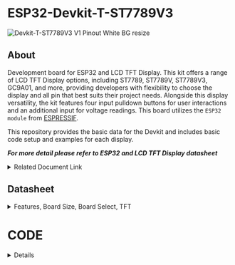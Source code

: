 # ESP32-Devkit-T-ST7789V3

![Devkit-T-ST7789V3 V1 Pinout White BG resize](https://github.com/user-attachments/assets/e2c77a3a-1b03-4acb-9fcd-7598d502f37b)


## About
Development board for ESP32 and LCD TFT Display. This kit offers a range of LCD TFT Display options, including ST7789, ST7789V, ST7789V3, GC9A01, and more, providing developers with flexibility to choose the display and all pin that best suits their project needs. Alongside this display versatility, the kit features four input pulldown buttons for user interactions and an additional input for voltage readings. This board utilizes the `ESP32 module` from [ESPRESSIF](https://www.espressif.com).

This repository provides the basic data for the Devkit and includes basic code setup and examples for each display.

***For more detail please refer to ESP32 and LCD TFT Display datasheet***
<details> 
<summary>Related Document Link</summary>

+ [ESP32 WROOM 32 Datasheet](https://www.espressif.com/sites/default/files/documentation/esp32-wroom-32_datasheet_en.pdf) PDF
+ [ESP32-DevkitC V4](https://docs.espressif.com/projects/esp-idf/en/latest/esp32/hw-reference/esp32/get-started-devkitc.html)
+ [ESP32-Series Datasheet](https://www.espressif.com/sites/default/files/documentation/esp32_datasheet_en.pdf) PDF
+ [Espressif product](https://products.espressif.com/#/product-selector?names=)

</details>



## Datasheet
<details>
  <summary> Features, Board Size, Board Select, TFT</summary>

   ### Description

Features: 
  +	ESP32-WROOM-32D or ESP32-WROOM-32U Module
  +	USB Protection Diode
  + USB Type-C
  + Max +6V Input 
  +	40 Pin
  +	LC TFT ST7789V3
  +	UART CH340K
  +	3.3V Logic Level
  +	Built In LED (GPIO2)
  
  Board Size:
  +	Width: 46.04 mm x Length: 51.26 mm (With Antenna: 57.51 mm)
  
  Compatible Board Select (for platform.io): 
  +	uPesy ESP32 Wroom DevKit
  +	Denky32 (WROOM32)
  
  LCD TFT Display Resolution:
  +	172x320 px

  ### BOARD DIMENSION

  ![Screenshot 2024-01-31 190518](https://github.com/TanderStudio/ESP32-Devkit-TFT/assets/157987904/d486ddf6-295e-46d6-9c67-f18a85f52e3e)
  

#### TFT 

Pinout for the display
| LCD TFT DISPLAY | GPIO |
| ----------- | -- |
| `MOSI`      | 23 |
| `SCK`       | 28 |
| `CS`        | 16 |
| `DC`        | 5  |
| `RST`       | 17 |
| `BackLight` | 4  |


</details>

# CODE

<details>
  
  <summary> Details </summary>

To start, this Devkit board utilizes the same ESP32 as other Devkits. Specifically, it employs either the `ESP32-WROOM-32D` or `ESP32-WROOM-32U` module drom `ESPRESSIF`, which can be identified on the module itself. Additionally, this board is compatible with other libraries, as long as they do not interfere with pins already in use on the Devkit.

If you are using `platform.io`, select the `uPesy ESP32 Wroom DevKit` or `Denky32 (WROOM32)` as the target `board`.


  ## Built in LED
  <details>
  This code snippet is for controlling the LED on the Devkit, which is connected to `GPIO 2`. You can use this LED in the same way as any standard LED.

#### Simple LED PWM

  ```
#include <Arduino.h>

//define the pin for the LED
#define BuiltInLED 2


int brightness = 0; // how bright the LED is
int fadeAmount = 5; // how many points to fade the LED by

void setup() {

    Serial.begin(9600);

    pinMode(BuiltInLED, OUTPUT); // Set the LED pin as an output

    Serial.println("Hello World");
}

void loop() {

    brightness = brightness + fadeAmount; // Change the brightness
        if (brightness <= 0 || brightness >= 255) {
            fadeAmount = -fadeAmount; // Reverse the fade direction
        }
    
    analogWrite(BuiltInLED, brightness); // Set the brightness
    delay(20); // Delay for smoother fading (adjust as needed)

}
```

#### Advanced LED PWM
    
You can also use this type of [Advanced PWM](https://randomnerdtutorials.com/esp32-pwm-arduino-ide/) to control the LED

```
// the number of the LED pin
const int ledPin = 2;  // 2 corresponds to GPIO2

// setting PWM properties
const int freq = 5000;
const int ledChannel = 0;
const int resolution = 8;
 
void setup(){
  // configure LED PWM functionalitites
  ledcSetup(ledChannel, freq, resolution);
  
  // attach the channel to the GPIO to be controlled
  ledcAttachPin(ledPin, ledChannel);
}
 
void loop(){
  // increase the LED brightness
  for(int dutyCycle = 0; dutyCycle <= 255; dutyCycle++){   
    // changing the LED brightness with PWM
    ledcWrite(ledChannel, dutyCycle);
    delay(15);
  }

  // decrease the LED brightness
  for(int dutyCycle = 255; dutyCycle >= 0; dutyCycle--){
    // changing the LED brightness with PWM
    ledcWrite(ledChannel, dutyCycle);   
    delay(15);
  }
}
```
</details>

## TFT
<details>
  
To begin, you can choose any display library compatible with the ESP32 Devkit and TFT display. I recommend using either [TFT_eSPI](https://github.com/Bodmer/TFT_eSPI?tab=readme-ov-file) by Bodmer or [LovyanGFX](https://github.com/lovyan03/LovyanGFX) by lovyan03.

The `pin` configuration for the display for this board remains the same across various displays.

to controll the `Backlight` i recommend to do it separately from the library

| LCD TFT DISPLAY | GPIO |
| ----------- | -- |
| `MOSI`      | 23 |
| `SCK`       | 28 |
| `CS`        | 16 |
| `DC`        | 5  |
| `RST`       | 17 |
| `BackLight` | 4  |

Using the TFT library you need to set up the pin first either in the user setup or on the main code.

  ### Bodmer TFT_eSPI
  <details>
  
  If u using the Bodmer Library, then add the library first into your project, after that, set the user Setup.
  
  ### User_Setup

<details>
  
  To use the TFT display, you need to set the `User_Setup.h` first.

  To access it, on the `VS-Code` you can find it on the EXPLORER bar on the side of your screen. On your Project file, inside the .pio - libdeps - TFT_eSPI - User_Setup.h
  
![Screenshot 2024-09-17 001626](https://github.com/user-attachments/assets/6ef12419-e8ca-4e18-837c-49beca4b04df)

Here are the code you needed to insert into the `User_Setup.h`

you can choose the `USER_SETUP_ID` either `135` or `203` 

    ```
    
            // ST7789 135 x 240 display with no chip select line
        #define USER_SETUP_ID 135
        
        #define ST7789_DRIVER     // Configure all registers
        
        #define TFT_WIDTH  172
        #define TFT_HEIGHT 320
        
        #define CGRAM_OFFSET      // Library will add offsets required
        
        //#define TFT_RGB_ORDER TFT_RGB  // Colour order Red-Green-Blue
        //#define TFT_RGB_ORDER TFT_BGR  // Colour order Blue-Green-Red
        
        //#define TFT_INVERSION_ON
        //#define TFT_INVERSION_OFF
        
        
        // Generic ESP32 setup
        //#define TFT_MISO 19
        #define TFT_MOSI 23
        #define TFT_SCLK 18
        #define TFT_CS    5 // Not connected
        #define TFT_DC    17
        #define TFT_RST   16  // Connect reset to ensure display initialises

                
        #define LOAD_GLCD   // Font 1. Original Adafruit 8 pixel font needs ~1820 bytes in FLASH
        #define LOAD_FONT2  // Font 2. Small 16 pixel high font, needs ~3534 bytes in FLASH, 96 characters
        #define LOAD_FONT4  // Font 4. Medium 26 pixel high font, needs ~5848 bytes in FLASH, 96 characters
        #define LOAD_FONT6  // Font 6. Large 48 pixel font, needs ~2666 bytes in FLASH, only characters 1234567890:-.apm
        #define LOAD_FONT7  // Font 7. 7 segment 48 pixel font, needs ~2438 bytes in FLASH, only characters 1234567890:.
        #define LOAD_FONT8  // Font 8. Large 75 pixel font needs ~3256 bytes in FLASH, only characters 1234567890:-.
        //#define LOAD_FONT8N // Font 8. Alternative to Font 8 above, slightly narrower, so 3 digits fit a 160 pixel TFT
        #define LOAD_GFXFF  // FreeFonts. Include access to the 48 Adafruit_GFX free fonts FF1 to FF48 and custom fonts
        
        #define SMOOTH_FONT
        
        
        // #define SPI_FREQUENCY  27000000
        #define SPI_FREQUENCY  40000000
        
        #define SPI_READ_FREQUENCY  20000000
        
        #define SPI_TOUCH_FREQUENCY  2500000
        
        // #define SUPPORT_TRANSACTIONS
    ```
</details>
    
  ### Example
  

 </details> 
</details>



